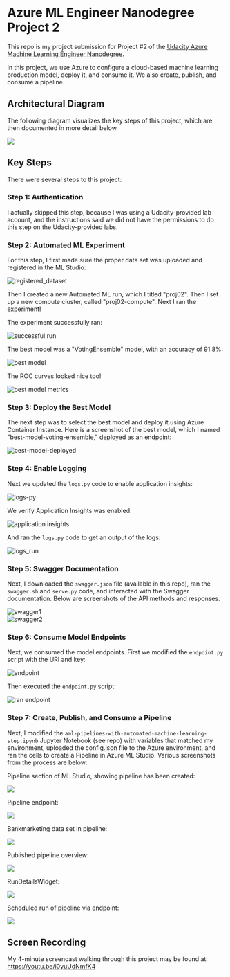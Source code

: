 # Azure ML Engineer Nanodegree Project 2

This repo is my project submission for Project #2 of the [Udacity Azure Machine Learning Engineer Nanodegree](https://www.udacity.com/course/machine-learning-engineer-for-microsoft-azure-nanodegree--nd00333).

In this project, we use Azure to configure a cloud-based machine learning production model, deploy it, and consume it. We also create, publish, and consume a pipeline. 

## Architectural Diagram

The following diagram visualizes the key steps of this project, which are then documented in more detail below.

![](./screenshots/arch_diagram.png)

## Key Steps

There were several steps to this project:

### Step 1: Authentication

I actually skipped this step, because I was using a Udacity-provided lab account, and the instructions said we did not have the permissions to do this step on the Udacity-provided labs.

### Step 2: Automated ML Experiment

For this step, I first made sure the proper data set was uploaded and registered in the 
ML Studio:

![registered_dataset](./screenshots/registered_datasets.png)

Then I created a new Automated ML run, which I titled "proj02". Then I set up a new compute cluster, called "proj02-compute". Next I ran the experiment!

The experiment successfully ran:

![successful run](./screenshots/run_completed.png)  

The best model was a "VotingEnsemble" model, with an accuracy of 91.8%:

![best model](./screenshots/best_model.png)

The ROC curves looked nice too!

![best model metrics](./screenshots/best_model_metrics.png)

### Step 3: Deploy the Best Model

The next step was to select the best model and deploy it using Azure Container Instance. Here is a screenshot of the best model, which I named "best-model-voting-ensemble," deployed as an endpoint:

![best-model-deployed](./screenshots/best-model-as-endpoint.png)

### Step 4: Enable Logging

Next we updated the `logs.py` code to enable application insights: 

![logs-py](./screenshots/logs-py.png)

We verify Application Insights was enabled: 

![application insights](./screenshots/application_insights.png) 

And ran the `logs.py` code to get an output of the logs:

![logs_run](./screenshots/logs_run.png) 

### Step 5: Swagger Documentation  

Next, I downloaded the `swagger.json` file (available in this repo), ran the `swagger.sh` and `serve.py` code, and interacted with the Swagger documentation. Below are screenshots of the API methods and responses.

![swagger1](./screenshots/swagger1.png)  
![swagger2](./screenshots/swagger2.png)  

### Step 6: Consume Model Endpoints

Next, we consumed the model endpoints. First we modified the `endpoint.py` script with the URI and key:  

![endpoint](./screenshots/endpoint-py.png)  

Then executed the `endpoint.py` script: 

![ran endpoint](./screenshots/run-endpoint.png) 

### Step 7: Create, Publish, and Consume a Pipeline

Next, I modified the `aml-pipelines-with-automated-machine-learning-step.ipynb` Jupyter Notebook (see repo) with variables that matched my environment, uploaded the config.json file to the Azure environment, and ran the cells to create a Pipeline in Azure ML Studio. Various screenshots from the process are below:

Pipeline section of ML Studio, showing pipeline has been created: 

![](./screenshots/pipeline_complete.png)

Pipeline endpoint: 

![](./screenshots/pipeline_endpoint.png)

Bankmarketing data set in pipeline: 

![](./screenshots/bankmarketing-data-automl.png)

Published pipeline overview: 

![](./screenshots/published-pipeline-overview.png)

RunDetailsWidget: 

![](./screenshots/rundetailswidget.png)

Scheduled run of pipeline via endpoint: 

![](./screenshots/pipeline-rerun.png)


## Screen Recording

My 4-minute screencast walking through this project may be found at: https://youtu.be/i0yuUdNmfK4 


